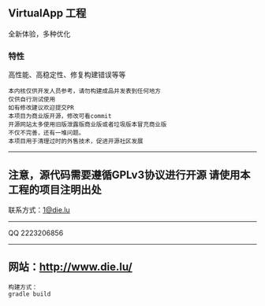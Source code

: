 ## VirtualApp 工程

全新体验，多种优化

### 特性

高性能、高稳定性、修复构建错误等等
```
本内核仅供开发人员参考，请勿构建成品并发表到任何地方
仅供自行测试使用
如有修改建议欢迎提交PR
本项目为商业版开源，修改可看commit
开源网站太多使用旧版泄露版商业版或者垃圾版本冒充商业版
不仅不完善，还有一堆问题。
本项目用于清理过时的外售技术，促进开源社区发展
```
------
注意，源代码需要遵循GPLv3协议进行开源
请使用本工程的项目注明出处
------
联系方式：1@die.lu

------
QQ 2223206856

------
网站：http://www.die.lu/
---------------
```
构建方式：
gradle build
```
